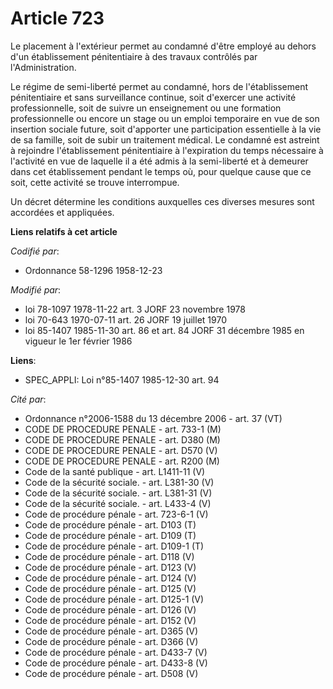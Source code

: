 # Article 723

Le placement à l'extérieur permet au condamné d'être employé au dehors d'un établissement pénitentiaire à des travaux
contrôlés par l'Administration.

Le régime de semi-liberté permet au condamné, hors de l'établissement pénitentiaire et sans surveillance continue, soit
d'exercer une activité professionnelle, soit de suivre un enseignement ou une formation professionnelle ou encore un stage ou
un emploi temporaire en vue de son insertion sociale future, soit d'apporter une participation essentielle à la vie de sa
famille, soit de subir un traitement médical. Le condamné est astreint à rejoindre l'établissement pénitentiaire à
l'expiration du temps nécessaire à l'activité en vue de laquelle il a été admis à la semi-liberté et à demeurer dans cet
établissement pendant le temps où, pour quelque cause que ce soit, cette activité se trouve interrompue.

Un décret détermine les conditions auxquelles ces diverses mesures sont accordées et appliquées.

**Liens relatifs à cet article**

_Codifié par_:

  - Ordonnance 58-1296 1958-12-23

_Modifié par_:

  - loi 78-1097 1978-11-22 art. 3 JORF 23 novembre 1978
  - loi 70-643 1970-07-11 art. 26 JORF 19 juillet 1970
  - loi 85-1407 1985-11-30 art. 86 et art. 84 JORF 31 décembre 1985 en vigueur le 1er février 1986

**Liens**:

  - SPEC_APPLI: Loi n°85-1407 1985-12-30 art. 94

_Cité par_:

  - Ordonnance n°2006-1588 du 13 décembre 2006 - art. 37 (VT)
  - CODE DE PROCEDURE PENALE - art. 733-1 (M)
  - CODE DE PROCEDURE PENALE - art. D380 (M)
  - CODE DE PROCEDURE PENALE - art. D570 (V)
  - CODE DE PROCEDURE PENALE - art. R200 (M)
  - Code de la santé publique - art. L1411-11 (V)
  - Code de la sécurité sociale. - art. L381-30 (V)
  - Code de la sécurité sociale. - art. L381-31 (V)
  - Code de la sécurité sociale. - art. L433-4 (V)
  - Code de procédure pénale - art. 723-6-1 (V)
  - Code de procédure pénale - art. D103 (T)
  - Code de procédure pénale - art. D109 (T)
  - Code de procédure pénale - art. D109-1 (T)
  - Code de procédure pénale - art. D118 (V)
  - Code de procédure pénale - art. D123 (V)
  - Code de procédure pénale - art. D124 (V)
  - Code de procédure pénale - art. D125 (V)
  - Code de procédure pénale - art. D125-1 (V)
  - Code de procédure pénale - art. D126 (V)
  - Code de procédure pénale - art. D152 (V)
  - Code de procédure pénale - art. D365 (V)
  - Code de procédure pénale - art. D366 (V)
  - Code de procédure pénale - art. D433-7 (V)
  - Code de procédure pénale - art. D433-8 (V)
  - Code de procédure pénale - art. D508 (V)
